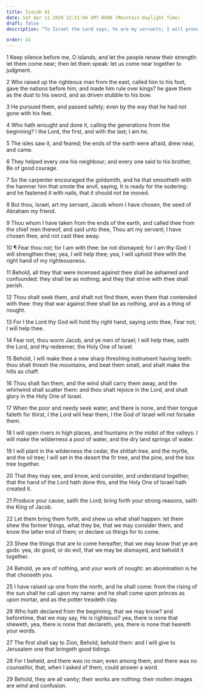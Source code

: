 ```yaml
---
title: Isaiah 41
date: Sat Apr 11 2020 22:51:04 GMT-0600 (Mountain Daylight Time)
draft: false
description: "To Israel the Lord says, Ye are my servants; I will preserve you—Idols are nothing—One will bring good tidings to Jerusalem."

order: 41
---
```

    
1 Keep silence before me, O islands; and let the people renew their strength: let them come near; then let them speak: let us come near together to judgment.

2 Who raised up the righteous man from the east, called him to his foot, gave the nations before him, and made him rule over kings? he gave them as the dust to his sword, and as driven stubble to his bow.

3 He pursued them, and passed safely; even by the way that he had not gone with his feet.

4 Who hath wrought and done it, calling the generations from the beginning? I the Lord, the first, and with the last; I am he.

5 The isles saw it, and feared; the ends of the earth were afraid, drew near, and came.

6 They helped every one his neighbour; and every one said to his brother, Be of good courage.

7 So the carpenter encouraged the goldsmith, and he that smootheth with the hammer him that smote the anvil, saying, It is ready for the sodering: and he fastened it with nails, that it should not be moved.

8 But thou, Israel, art my servant, Jacob whom I have chosen, the seed of Abraham my friend.

9 Thou whom I have taken from the ends of the earth, and called thee from the chief men thereof, and said unto thee, Thou art my servant; I have chosen thee, and not cast thee away.

10 ¶ Fear thou not; for I am with thee: be not dismayed; for I am thy God: I will strengthen thee; yea, I will help thee; yea, I will uphold thee with the right hand of my righteousness.

11 Behold, all they that were incensed against thee shall be ashamed and confounded: they shall be as nothing; and they that strive with thee shall perish.

12 Thou shalt seek them, and shalt not find them, even them that contended with thee: they that war against thee shall be as nothing, and as a thing of nought.

13 For I the Lord thy God will hold thy right hand, saying unto thee, Fear not; I will help thee.

14 Fear not, thou worm Jacob, and ye men of Israel; I will help thee, saith the Lord, and thy redeemer, the Holy One of Israel.

15 Behold, I will make thee a new sharp threshing instrument having teeth: thou shalt thresh the mountains, and beat them small, and shalt make the hills as chaff.

16 Thou shalt fan them, and the wind shall carry them away, and the whirlwind shall scatter them: and thou shalt rejoice in the Lord, and shalt glory in the Holy One of Israel.

17 When the poor and needy seek water, and there is none, and their tongue faileth for thirst, I the Lord will hear them, I the God of Israel will not forsake them.

18 I will open rivers in high places, and fountains in the midst of the valleys: I will make the wilderness a pool of water, and the dry land springs of water.

19 I will plant in the wilderness the cedar, the shittah tree, and the myrtle, and the oil tree; I will set in the desert the fir tree, and the pine, and the box tree together.

20 That they may see, and know, and consider, and understand together, that the hand of the Lord hath done this, and the Holy One of Israel hath created it.

21 Produce your cause, saith the Lord; bring forth your strong reasons, saith the King of Jacob.

22 Let them bring them forth, and shew us what shall happen: let them shew the former things, what they be, that we may consider them, and know the latter end of them; or declare us things for to come.

23 Shew the things that are to come hereafter, that we may know that ye are gods: yea, do good, or do evil, that we may be dismayed, and behold it together.

24 Behold, ye are of nothing, and your work of nought: an abomination is he that chooseth you.

25 I have raised up one from the north, and he shall come: from the rising of the sun shall he call upon my name: and he shall come upon princes as upon mortar, and as the potter treadeth clay.

26 Who hath declared from the beginning, that we may know? and beforetime, that we may say, He is righteous? yea, there is none that sheweth, yea, there is none that declareth, yea, there is none that heareth your words.

27 The first shall say to Zion, Behold, behold them: and I will give to Jerusalem one that bringeth good tidings.

28 For I beheld, and there was no man; even among them, and there was no counsellor, that, when I asked of them, could answer a word.

29 Behold, they are all vanity; their works are nothing: their molten images are wind and confusion.
